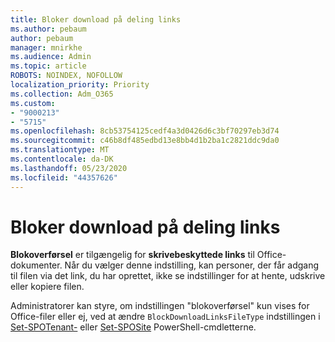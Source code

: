 ```yaml
---
title: Bloker download på deling links
ms.author: pebaum
author: pebaum
manager: mnirkhe
ms.audience: Admin
ms.topic: article
ROBOTS: NOINDEX, NOFOLLOW
localization_priority: Priority
ms.collection: Adm_O365
ms.custom:
- "9000213"
- "5715"
ms.openlocfilehash: 8cb53754125cedf4a3d0426d6c3bf70297eb3d74
ms.sourcegitcommit: c46b8df485edbd13e8bb4d1b2ba1c2821ddc9da0
ms.translationtype: MT
ms.contentlocale: da-DK
ms.lasthandoff: 05/23/2020
ms.locfileid: "44357626"
---
```

# <a name="block-download-on-sharing-links"></a>Bloker download på deling links

**Blokoverførsel** er tilgængelig for **skrivebeskyttede links** til Office-dokumenter. Når du vælger denne indstilling, kan personer, der får adgang til filen via det link, du har oprettet, ikke se indstillinger for at hente, udskrive eller kopiere filen.

Administratorer kan styre, om indstillingen "blokoverførsel" kun vises for Office-filer eller ej, ved at ændre `BlockDownloadLinksFileType` indstillingen i [Set-SPOTenant-](https://docs.microsoft.com/powershell/module/sharepoint-online/set-spotenant?view=sharepoint-ps) eller [Set-SPOSite](https://docs.microsoft.com/powershell/module/sharepoint-online/set-sposite?view=sharepoint-ps) PowerShell-cmdletterne.
